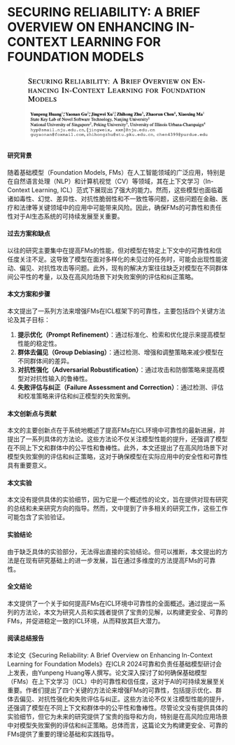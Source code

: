 # SECURING RELIABILITY: A BRIEF OVERVIEW ON ENHANCING IN-CONTEXT LEARNING FOR FOUNDATION MODELS

<figure><img src="../.gitbook/assets/image (11) (1) (1) (1) (1) (1) (1) (1) (1) (1) (1) (1) (1) (1) (1) (1).png" alt=""><figcaption></figcaption></figure>

#### 研究背景

随着基础模型（Foundation Models, FMs）在人工智能领域的广泛应用，特别是在自然语言处理（NLP）和计算机视觉（CV）等领域，其在上下文学习（In-Context Learning, ICL）范式下展现出了强大的能力。然而，这些模型也面临着诸如毒性、幻觉、差异性、对抗性脆弱性和不一致性等问题，这些问题在金融、医疗和法律等关键领域中的应用中可能带来风险。因此，确保FMs的可靠性和责任性对于AI生态系统的可持续发展至关重要。

#### 过去方案和缺点

以往的研究主要集中在提高FMs的性能，但对模型在特定上下文中的可靠性和信任度关注不足。这导致了模型在面对多样化的未见过的任务时，可能会出现性能波动、偏见、对抗性攻击等问题。此外，现有的解决方案往往缺乏对模型在不同群体间公平性的考量，以及在高风险场景下对失败案例的评估和纠正策略。

#### 本文方案和步骤

本文提出了一系列方法来增强FMs在ICL框架下的可靠性，主要包括四个关键方法论及其子目标：

1. **提示优化（Prompt Refinement）**：通过标准化、检索和优化提示来提高模型性能的稳定性。
2. **群体去偏见（Group Debiasing）**：通过检测、增强和调整策略来减少模型在不同群体间的差异。
3. **对抗性强化（Adversarial Robustification）**：通过攻击和防御策略来提高模型对对抗性输入的鲁棒性。
4. **失败评估与纠正（Failure Assessment and Correction）**：通过检测、评估和校准策略来评估和纠正模型的失败案例。

#### 本文创新点与贡献

本文的主要创新点在于系统地概述了提高FMs在ICL环境中可靠性的最新进展，并提出了一系列具体的方法论。这些方法论不仅关注模型性能的提升，还强调了模型在不同上下文和群体中的公平性和鲁棒性。此外，本文还提出了在高风险场景下对模型失败案例的评估和纠正策略，这对于确保模型在实际应用中的安全性和可靠性具有重要意义。

#### 本文实验

本文没有提供具体的实验细节，因为它是一个概述性的论文，旨在提供对现有研究的总结和未来研究方向的指导。然而，文中提到了许多相关的研究工作，这些工作可能包含了实验验证。

#### 实验结论

由于缺乏具体的实验部分，无法得出直接的实验结论。但可以推断，本文提出的方法是在现有研究基础上的进一步发展，旨在通过多维度的方法提高FMs的可靠性。

#### 全文结论

本文提供了一个关于如何提高FMs在ICL环境中可靠性的全面概述。通过提出一系列的方法论，本文为研究人员和实践者提供了宝贵的见解，以构建更安全、可靠的FMs，并促进稳定一致的ICL环境，从而释放其巨大潜力。

#### 阅读总结报告

本论文《Securing Reliability: A Brief Overview on Enhancing In-Context Learning for Foundation Models》在ICLR 2024可靠和负责任基础模型研讨会上发表，由Yunpeng Huang等人撰写。论文深入探讨了如何确保基础模型（FMs）在上下文学习（ICL）中的可靠性和信任度，这对于AI的可持续发展至关重要。作者们提出了四个关键的方法论来增强FMs的可靠性，包括提示优化、群体去偏见、对抗性强化和失败评估与纠正。这些方法论不仅关注模型性能的提升，还强调了模型在不同上下文和群体中的公平性和鲁棒性。尽管论文没有提供具体的实验细节，但它为未来的研究提供了宝贵的指导和方向，特别是在高风险应用场景中对模型失败案例的评估和纠正策略。总体而言，这篇论文为构建更安全、可靠的FMs提供了重要的理论基础和实践指导。
